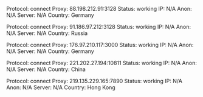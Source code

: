 Protocol: connect
Proxy: 88.198.212.91:3128
Status: working
IP: N/A
Anon: N/A
Server: N/A
Country: Germany

Protocol: connect
Proxy: 91.186.97.212:3128
Status: working
IP: N/A
Anon: N/A
Server: N/A
Country: Russia

Protocol: connect
Proxy: 176.97.210.117:3000
Status: working
IP: N/A
Anon: N/A
Server: N/A
Country: Germany

Protocol: connect
Proxy: 221.202.27.194:10811
Status: working
IP: N/A
Anon: N/A
Server: N/A
Country: China

Protocol: connect
Proxy: 219.135.229.165:7890
Status: working
IP: N/A
Anon: N/A
Server: N/A
Country: Hong Kong

